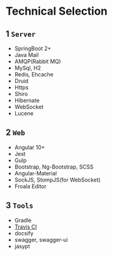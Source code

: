 # Technical Selection

## 1 `Server`
- SpringBoot 2+
- Java Mail
- AMQP(Rabbit MQ)
- MySql, H2
- Redis, Ehcache
- Druid
- Https
- Shiro
- Hibernate
- WebSocket
- Lucene

## 2 `Web`
- Angular 10+
- Jest
- Gulp
- Bootstrap, Ng-Bootstrap, SCSS
- Angular-Material
- SockJS, StompJS(for WebSocket)
- Froala Editor

## 3 `Tools`
- Gradle
- [Travis CI](https://travis-ci.org/github/JavaFamilyClub/jfoa)
- docsify
- swagger, swagger-ui
- jasypt

